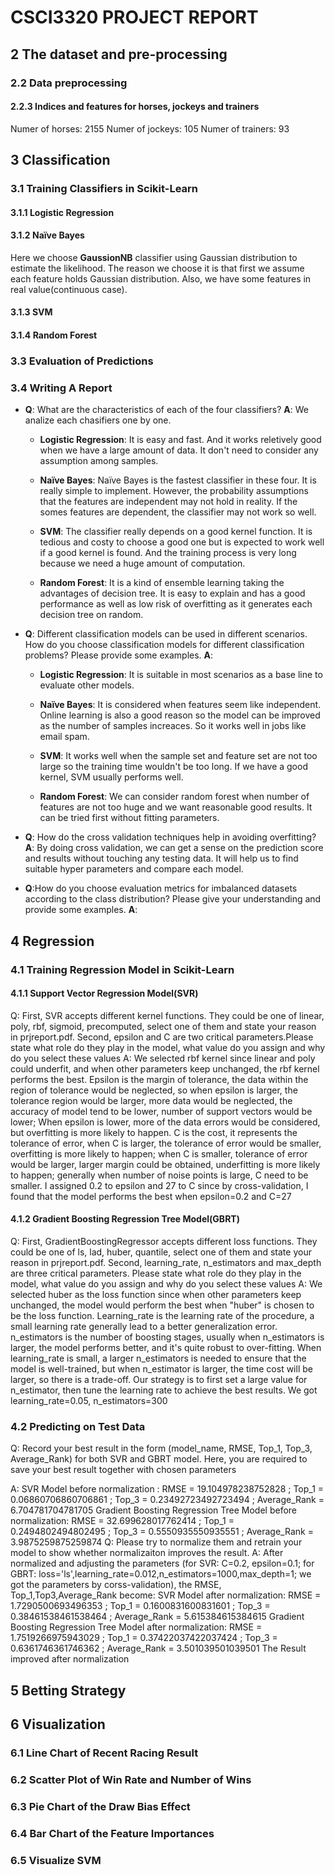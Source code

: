 # CSCI3320 PROJECT REPORT

## 2 The dataset and pre-processing
### 2.2 Data preprocessing
#### 2.2.3 Indices and features for horses, jockeys and trainers

Numer of horses:  2155
Numer of jockeys:  105
Numer of trainers:  93

## 3 Classification
### 3.1 Training Classifiers in Scikit-Learn
#### 3.1.1 Logistic Regression

#### 3.1.2 Naïve Bayes
Here we choose **GaussionNB** classifier using Gaussian distribution to estimate the likelihood. The reason we choose it is that first we assume each feature holds Gaussian distribution. Also, we have some features in real value(continuous case).


#### 3.1.3 SVM

#### 3.1.4 Random Forest

### 3.3 Evaluation of Predictions

### 3.4 Writing A Report
* **Q**: What are the characteristics of each of the four classifiers?
  **A**: We analize each chasifiers one by one.
    * **Logistic Regression**: It is easy and fast. And it works reletively good when we have a large amount of data. It don't need to consider any assumption among samples.
    
    * **Naïve Bayes**: Naïve Bayes is the fastest classifier in these four. It is really simple to implement. However, the probability assumptions that the features are independent may not hold in reality. If the somes features are dependent, the classifier may not work so well.

    * **SVM**: The classifier really depends on a good kernel function. It is tedious and costy to choose a good one but is expected to work well if a good kernel is found. And the training process is very long because we need a huge amount of computation.
    
    * **Random Forest**: It is a kind of ensemble learning taking the advantages of decision tree. It is easy to explain and has a good performance as well as low risk of overfitting as it generates each decision tree on random.

* **Q**: Different classification models can be used in different scenarios. How do you choose classification models for different classification problems? Please provide some examples.
  **A**:
  * **Logistic Regression**: It is suitable in most scenarios as a base line to evaluate other models.
    
  * **Naïve Bayes**: It is considered when features seem like independent. Online learning is also a good reason so the model can be improved as the number of samples increaces. So it works well in jobs like email spam. 

  * **SVM**: It works well when the sample set and feature set  are not too large so the training time wouldn't be too long. If we have a good kernel, SVM usually performs well.
    
  * **Random Forest**: We can consider random forest when number of features are not too huge and we want reasonable good results. It can be tried first without fitting parameters.
  
* **Q**: How do the cross validation techniques help in avoiding overfitting?
  **A**: By doing cross validation, we can get a sense on the prediction score and results without touching any testing data. It will help us to find suitable hyper parameters and compare each model.

* **Q**:How do you choose evaluation metrics for imbalanced datasets according to the class distribution? Please give your understanding and provide some examples.
  **A**:  

## 4 Regression
### 4.1 Training Regression Model in Scikit-Learn
#### 4.1.1 Support Vector Regression Model(SVR)
Q: First, SVR accepts different kernel functions. They could
be one of linear, poly, rbf, sigmoid, precomputed, select one of them and state your reason in
prjreport.pdf. Second, epsilon and C are two critical parameters.Please state what role do they
play in the model, what value do you assign and why do you select these values
A: We selected rbf kernel since linear and poly could underfit, and when other parameters keep unchanged, the rbf kernel performs the best. 
   Epsilon is the margin of tolerance, the data within the region of tolerance would be neglected, so when epsilon is larger, the tolerance region would be larger, more data would be neglected, the accuracy of model tend to be lower, number of support vectors would be lower; When epsilon is lower, more of the data errors would be considered, but overfitting is more likely to happen.
   C is the cost, it represents the tolerance of error, when C is larger, the tolerance of error would be smaller, overfitting is more likely to happen; when C is smaller, tolerance of error would be larger, larger margin could be obtained, underfitting is more likely to happen; generally when number of noise points is large, C need to be smaller.
  I assigned 0.2 to epsilon and 27 to C since by cross-validation, I found that the model performs the best when epsilon=0.2 and C=27

#### 4.1.2 Gradient Boosting Regression Tree Model(GBRT)
Q: First, GradientBoostingRegressor accepts different loss
functions. They could be one of ls, lad, huber, quantile, select one of them and state your reason
in prjreport.pdf. Second, learning_rate, n_estimators and max_depth are three critical parameters.
Please state what role do they play in the model, what value do you assign and why do you select
these values
A: We selected huber as the loss function since when other parameters keep unchanged, the model would perform the best when "huber" is chosen to be the loss function. 
   Learning_rate is the learning rate of the procedure, a small learning rate generally lead to a better generalization error. 
   n_estimators is the number of boosting stages, usually when n_estimators is larger, the model performs better, and it's quite robust to over-fitting. 
   When learning_rate is small, a larger n_estimators is needed to ensure that the model is well-trained, but when n_estimator is larger, the time cost will be larger, so there is a trade-off. 
   Our strategy is to first set a large value for n_estimator, then tune the learning rate to achieve the best results. We got learning_rate=0.05, n_estimators=300

### 4.2 Predicting on Test Data
Q: Record your best result in the form (model_name, RMSE, Top_1, Top_3, Average_Rank) for both
SVR and GBRT model. Here, you are required to save your best result together with chosen parameters

A: SVR Model before normalization : RMSE =  19.104978238752828 ; Top_1 =  0.06860706860706861 ; Top_3 =  0.23492723492723494 ; Average_Rank =  6.704781704781705
   Gradient Boosting Regression Tree Model before normalization: RMSE =  32.699628017762414 ; Top_1 =  0.2494802494802495 ; Top_3 =  0.5550935550935551 ; Average_Rank =  3.9875259875259874
Q: Please try to normalize them and retrain your model to show whether normalizaiton improves the
result.
A:  After normalized and adjusting the parameters (for SVR: C=0.2, epsilon=0.1; for GBRT: loss='ls',learning_rate=0.012,n_estimators=1000,max_depth=1; we got the parameters by corss-validation), the RMSE, Top_1,Top3,Average_Rank become:
   SVR Model after normalization: RMSE =  1.7290500693496353 ; Top_1 =  0.1600831600831601 ; Top_3 =  0.38461538461538464 ; Average_Rank =  5.615384615384615
   Gradient Boosting Regression Tree Model after normalization: RMSE =  1.7519266975943029 ; Top_1 =  0.37422037422037424 ; Top_3 =  0.6361746361746362 ; Average_Rank =  3.501039501039501
   The Result improved after normalization

##  5 Betting Strategy


## 6 Visualization
### 6.1 Line Chart of Recent Racing Result

### 6.2 Scatter Plot of Win Rate and Number of Wins

### 6.3 Pie Chart of the Draw Bias Effect

### 6.4 Bar Chart of the Feature Importances

### 6.5 Visualize SVM